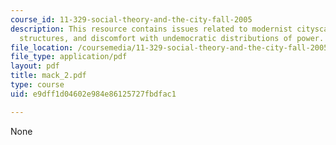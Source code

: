```yaml
---
course_id: 11-329-social-theory-and-the-city-fall-2005
description: This resource contains issues related to modernist cityscapes, social
  structures, and discomfort with undemocratic distributions of power.
file_location: /coursemedia/11-329-social-theory-and-the-city-fall-2005/e9dff1d04602e984e86125727fbdfac1_mack_2.pdf
file_type: application/pdf
layout: pdf
title: mack_2.pdf
type: course
uid: e9dff1d04602e984e86125727fbdfac1

---
```

None